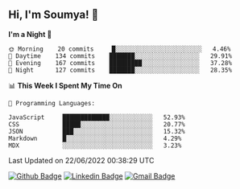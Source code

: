 ## Hi, I'm Soumya! 👋

<!--START_SECTION:waka-->
**I'm a Night 🦉** 

```text
🌞 Morning    20 commits     █░░░░░░░░░░░░░░░░░░░░░░░░   4.46% 
🌆 Daytime    134 commits    ███████░░░░░░░░░░░░░░░░░░   29.91% 
🌃 Evening    167 commits    █████████░░░░░░░░░░░░░░░░   37.28% 
🌙 Night      127 commits    ███████░░░░░░░░░░░░░░░░░░   28.35%

```


📊 **This Week I Spent My Time On** 

```text
💬 Programming Languages: 

JavaScript     █████████████░░░░░░░░░░░░   52.93% 
CSS            █████░░░░░░░░░░░░░░░░░░░░   20.77% 
JSON           ███░░░░░░░░░░░░░░░░░░░░░░   15.32% 
Markdown       █░░░░░░░░░░░░░░░░░░░░░░░░   4.29% 
MDX            ░░░░░░░░░░░░░░░░░░░░░░░░░   3.23%
```


 Last Updated on 22/06/2022 00:38:29 UTC
<!--END_SECTION:waka-->

[![Github Badge](https://img.shields.io/badge/-rubyruins-grey?style=for-the-badge&logo=github&logoColor=white&link=https://github.com/rubyruins/)](https://www.github.com/rubyruins/) 
[![Linkedin Badge](https://img.shields.io/badge/-Soumya%20Parekh-0072b1?style=for-the-badge&logo=Linkedin&logoColor=white&link=https://www.linkedin.com/in/Soumya-Parekh/)](https://www.linkedin.com/in/Soumya-Parekh/) 
[![Gmail Badge](https://img.shields.io/badge/-soumyaparekh.me@gmail.com-c14438?style=for-the-badge&logo=Gmail&logoColor=white&link=mailto:soumyaparekh.me@gmail.com)](mailto:soumyaparekh.me@gmail.com) 
